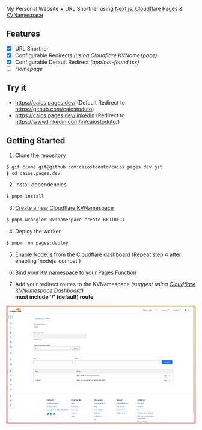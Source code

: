 My Personal Website + URL Shortner using [Next.js](https://nextjs.org/), [Cloudflare Pages](https://pages.cloudflare.com/) & [KVNamespace](https://developers.cloudflare.com/kv/learning/kv-namespaces/)

## Features

- [x] URL Shortner
- [x] Configurable Redirects *(using Cloudflare KVNamespace)*
- [x] Configurable Default Redirect *(app/not-found.tsx)*
- [ ] *Homepage*

## Try it

- https://caios.pages.dev/ (Default Redirect to https://github.com/caiostoduto)
- https://caios.pages.dev/linkedin (Redirect to https://www.linkedin.com/in/caiostoduto/)

## Getting Started

1. Clone the repository
```bash
$ git clone git@github.com:caiostoduto/caios.pages.dev.git
$ cd caios.pages.dev
```

2. Install dependencies
```bash
$ pnpm install
```

3. [Create a new Cloudflare KVNamespace](https://developers.cloudflare.com/kv/get-started/#3-create-a-kv-namespace)
```bash
$ pnpm wrangler kv:namespace create REDIRECT
```

4. Deploy the worker
```bash
$ pnpm run pages:deploy
```

5. [Enable Node.js from the Cloudflare dashboard](https://developers.cloudflare.com/workers/runtime-apis/nodejs/#enable-nodejs-from-the-cloudflare-dashboard) (Repeat step 4 after enabling 'nodejs_compat')

6. [Bind your KV namespace to your Pages Function](https://developers.cloudflare.com/pages/functions/bindings/#kv-namespaces)

7. Add your redirect routes to the KVNamespace *(suggest using [Cloudflare KVNamespace Dashboard](https://dash.cloudflare.com/))*\
**must include '/' (default) route**

![Image from Cloudflare Pages Dashboard setting kv routes](https://github.com/caiostoduto/caios.pages.dev/blob/main/docs/images/kv.jpeg)
